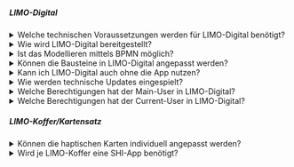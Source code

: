 ##### LIMO-Digital

<details>
<summary>Welche technischen Voraussetzungen werden für LIMO-Digital benötigt?</summary>

>Für den Zugriff benötigen Sie einen Internetbrowser wie beispielsweise Google Chrome oder Mozilla Firefox. Es ist keine Installation der Anwendung erforderlich.
</details>
  
<details>
<summary>Wie wird LIMO-Digital bereitgestellt?</summary>

>Die Kollaborationsplattform wird als Software as a Service vom SHI in Deutschland gehostet. Über eine Mandantenfähigkeit können Sie auf die Plattform zugreifen.
</details>
  
<details>
<summary>Ist das Modellieren mittels BPMN möglich?</summary>

>Ja, die Umwandlung zu BPMN erfolgt bei der Modellierung mit den SHI-Bausteinen im Hintergrund. Die Ansicht zwischen den SHI-Bausteinen und BPMN kann jederzeit gewechselt werden.
</details>
  
<details>
<summary>Können die Bausteine in LIMO-Digital angepasst werden?</summary>

>Ja, individuelle Anpassungen sind grundsätzlich möglich. Der digitale Kartensatz enthält Leerkarten für alles, was in den vordefinierten Karten nicht mit inbegriffen ist.
</details>
  
<details>
<summary>Kann ich LIMO-Digital auch ohne die App nutzen?</summary>

>Ja, allerdings ist die Nutzung der App nur bei Verwendung der SHI-Koffer möglich.
</details>
  
<details>
<summary>Wie werden technische Updates eingespielt?</summary>

>Technische Updates sind Bestandteil des Vertrages und werden automatisch eingespielt.
</details>
  
<details>
<summary>Welche Berechtigungen hat der Main-User in LIMO-Digital?</summary>

>Die Main-User könnnen die Projekte der Orgaisation verwalten und den Zugriff der Current-User überwachen.
</details>
  
<details>
<summary>Welche Berechtigungen hat der Current-User in LIMO-Digital?</summary>

>Die Current-User können über einen Link auf SHI-Digital zugreifen. Dafür ist keine Anmeldung notwendig.
</details>

##### LIMO-Koffer/Kartensatz

<details>
<summary>Können die haptischen Karten individuell angepasst werden?</summary>

>Ja, individuelle Anpassungen sind grundsätzlich möglich. Der Kartensatz enthält Leerkarten für alles, was in den vordefinierten Karten nicht mit inbegriffen ist.
</details>
  
<details>
<summary>Wird je LIMO-Koffer eine SHI-App benötigt?</summary>

>Sie benötigen je Koffer eine Applizenz.
</details>
